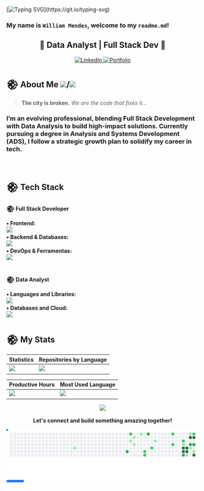 [![Typing SVG](https://readme-typing-svg.demolab.com?font=Orbitron&size=35&duration=3500&pause=1500&color=8E24AA&center=true&vCenter=true&width=700&lines=%3E_INITIATING+NEURAL+LINK...;%3E_HELLO+WORLD!;%3E_WELCOME+TO+MY+NETWORK;)](https://git.io/typing-svg)

### My name is `William Mendes`, welcome to my `readme.md`!

<h2 align="center"> 👾 Data Analyst | Full Stack Dev 👾 </h2>

<div align="center">
 <a href="https://www.linkedin.com/in/wlliaam/" target="_blank">
    <img alt="LinkedIn" src="https://img.shields.io/badge/LinkedIn-540669?style=for-the-badge&logo=linkedin&logoColor=00BFFF" />
  </a>
  <a href="#" target="_blank">
        <img alt="Portfolio" src="https://img.shields.io/badge/Portfolio-540669?style=for-the-badge&logo=linkedin" />
      </a>
</div>

## 𒆙 About Me <img src="https://cdn-icons-png.flaticon.com/128/197/197386.png" width="17" />/<img src="https://cdn-icons-png.flaticon.com/128/197/197484.png" width="17" />

> **The city is broken.** _We are the code that fixes it..._

<h3>I’m an evolving professional, blending Full Stack Development with Data Analysis to build high-impact solutions. Currently pursuing a degree in Analysis and Systems Development (ADS), I follow a strategic growth plan to solidify my career in tech.</h3>

</br>

<h2>𒆙 Tech Stack</h2>

<strong>𒆙 Full Stack Developer</strong>

  <div>
    <strong>▪︎ Frontend:</strong><br>
    <a href="https://skillicons.dev">
      <img src="https://skillicons.dev/icons?i=html,css,js,ts,bootstrap,tailwind,react,nextjs,vue,svelte" />
    </a>
  </div>

  <div>
    <strong>▪︎ Backend & Databases:</strong><br>
    <a href="https://skillicons.dev">
      <img src="https://skillicons.dev/icons?i=nodejs,mysql,postgresql,mongodb,firebase,supabase" />
    </a>
  </div>

  <div>
    <strong>▪︎ DevOps & Ferramentas:</strong><br>
    <a href="https://skillicons.dev">
      <img src="https://skillicons.dev/icons?i=docker,linux,git,github,vscode,vite,netlify,wordpress,figma" />
    </a>
  </div>
  </br>

<strong> 𒆙 Data Analyst</strong>

  <div>
    <strong>▪︎ Languages ​​and Libraries:</strong><br>
    <a href="https://skillicons.dev">
      <img src="https://skillicons.dev/icons?i=python,scala,d3,grafana" />
    </a>
  </div>

  <div>
    <strong>▪︎ Databases and Cloud:</strong><br>
    <a href="https://skillicons.dev">
      <img src="https://skillicons.dev/icons?i=mysql,postgresql,mongodb,dynamodb,gcp,azure" />
    </a>
  </div>

## 𒆙 My Stats

<div align="center">

| Statistics                                                                                       | Repositories by Language                                                                                      |
| ------------------------------------------------------------------------------------------------ | ------------------------------------------------------------------------------------------------------------- |
| ![](http://github-profile-summary-cards.vercel.app/api/cards/stats?username=will-aam&theme=aura) | ![](http://github-profile-summary-cards.vercel.app/api/cards/repos-per-language?username=will-aam&theme=aura) |

| Productive Hours                                                                                                       | Most Used Language                                                                                              |
| ---------------------------------------------------------------------------------------------------------------------- | --------------------------------------------------------------------------------------------------------------- |
| ![](http://github-profile-summary-cards.vercel.app/api/cards/productive-time?username=will-aam&theme=aura&utcOffset=8) | ![](http://github-profile-summary-cards.vercel.app/api/cards/most-commit-language?username=will-aam&theme=aura) |

</div>

<div align="center">

![](http://github-profile-summary-cards.vercel.app/api/cards/profile-details?username=will-aam&theme=aura)

</div>

<div align="center">
  <p><strong>Let's connect and build something amazing together!</strong></p>
<picture>
  <source
    media="(prefers-color-scheme: dark)"
    srcset="images/breakout-dark.svg"
  />
  <source
    media="(prefers-color-scheme: light)"
    srcset="images/breakout-light.svg"
  />
  <img alt="Breakout Game" src="images/breakout-light.svg" />
</picture>
</div>
